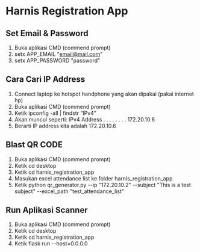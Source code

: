 # Harnis Registration App

## Set Email & Password
1. Buka aplikasi CMD (commend prompt)
2. setx APP_EMAIL "email@mail.com"
3. setx APP_PASSWORD "password"

## Cara Cari IP Address
1.	Connect laptop ke hotspot handphone yang akan dipakai (pakai internet hp)
2.	Buka aplikasi CMD (commend prompt)
3.	Ketik ipconfig -all | findstr “IPv4”
4.	Akan muncul seperti: IPv4 Address . . . . . . . . 172.20.10.6
5.	Berarti IP address kita adalah 172.20.10.6


## Blast QR CODE
1.	Buka aplikasi CMD (commend prompt)
2.	Ketik cd desktop
3.	Ketik cd harnis_registration_app
4.	Masukan excel attendance list ke folder harnis_registration_app
5.	Ketik python qr_generator.py --ip "172.20.10.2" --subject "This is a test subject" --excel_path "test_attendance_list"

## Run Aplikasi Scanner
1.	Buka aplikasi CMD (commend prompt)
2.	Ketik cd desktop
3.	Ketik cd harnis_registration_app
4.	Ketik flask run --host=0.0.0.0
